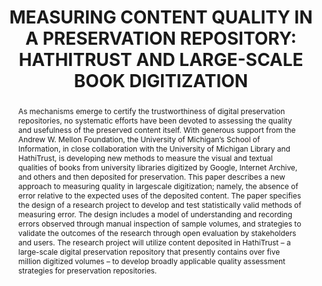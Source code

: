---
abstract: 'As mechanisms emerge to certify the trustworthiness of

  digital preservation repositories, no systematic efforts

  have been devoted to assessing the quality and

  usefulness of the preserved content itself. With generous

  support from the Andrew W. Mellon Foundation, the

  University of Michigan’s School of Information, in close

  collaboration with the University of Michigan Library

  and HathiTrust, is developing new methods to measure

  the visual and textual qualities of books from university

  libraries digitized by Google, Internet Archive, and

  others and then deposited for preservation. This paper

  describes a new approach to measuring quality in largescale

  digitization; namely, the absence of error relative

  to the expected uses of the deposited content. The paper

  specifies the design of a research project to develop and

  test statistically valid methods of measuring error. The

  design includes a model of understanding and recording

  errors observed through manual inspection of sample

  volumes, and strategies to validate the outcomes of the

  research through open evaluation by stakeholders and

  users. The research project will utilize content deposited

  in HathiTrust – a large-scale digital preservation

  repository that presently contains over five million

  digitized volumes – to develop broadly applicable

  quality assessment strategies for preservation

  repositories.'
creators:
- Paul Conway
date: null
document_url: https://services.phaidra.univie.ac.at/api/object/o:185379/download
grand_parent: iPRES
institutions: []
keywords: []
landing_page_url: https://phaidra.univie.ac.at/o:185379
language: eng
layout: publication
license: GPLv3
notes_url: null
parent: iPRES 2010
publication_type: paper
size: 88469
slides_url: null
source_name: iPRES
stream_url: null
title: 'MEASURING CONTENT QUALITY IN A PRESERVATION  REPOSITORY: HATHITRUST AND LARGE-SCALE
  BOOK  DIGITIZATION'
year: 2010
---